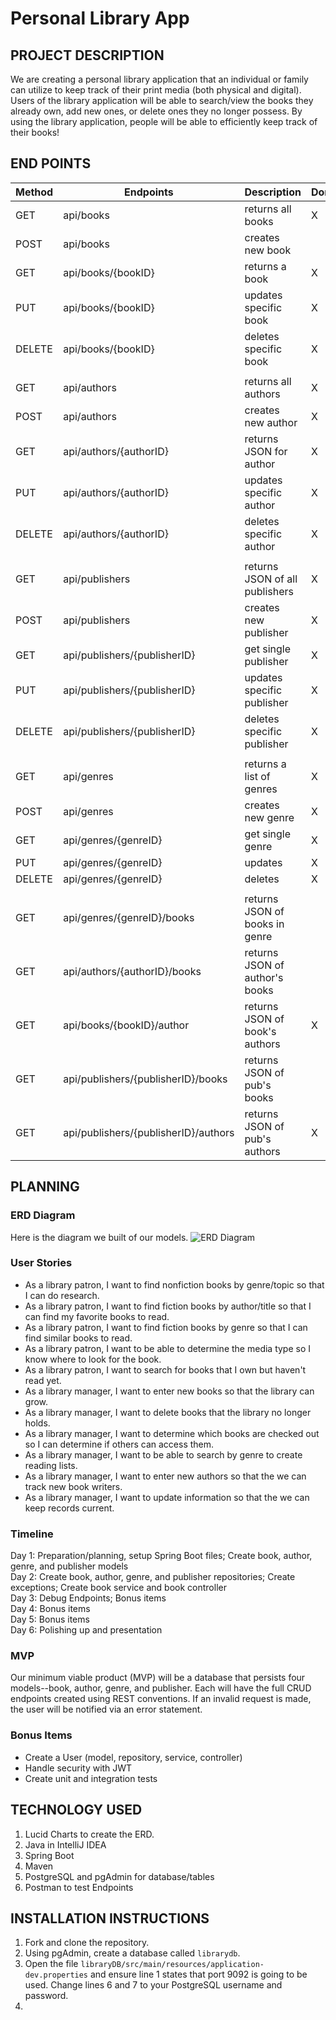 # Personal Library App

## PROJECT DESCRIPTION

We are creating a personal library application that an individual or family can utilize to keep track of their print
media (both physical and digital). Users of the library application will be able to search/view the books they already
own, add new ones, or delete ones they no longer possess. By using the library application, people will be able to
efficiently keep track of their books!

## END POINTS

| Method |Endpoints                           | Description                    | Done |
|--------|------------------------------------|--------------------------------|------|
| GET    |api/books                           | returns all books              | X    |
| POST   |api/books                           | creates new book               ||
| GET    |api/books/{bookID}                  | returns a book                 | X    |
| PUT    |api/books/{bookID}                  | updates specific book          | X    |
| DELETE |api/books/{bookID}                  | deletes specific book          | X    |
|        |                                    |                                ||
| GET    |api/authors                         | returns all authors            | X    |
| POST   |api/authors                         | creates new author             | X    |
| GET    |api/authors/{authorID}                 | returns JSON for author        | X    |
| PUT    |api/authors/{authorID}              | updates specific author        | X    |
| DELETE |api/authors/{authorID}              | deletes specific author        | X    |
|        |                                    |                                ||  
| GET    |api/publishers                      | returns JSON of all publishers | X    |
| POST   |api/publishers                         | creates new publisher          | X    |
| GET    |api/publishers/{publisherID}        | get single publisher           | X    |
| PUT    |api/publishers/{publisherID}        | updates specific publisher     | X    |
| DELETE |api/publishers/{publisherID}        | deletes specific publisher     | X    |
|        |                                    |                                ||
| GET    |api/genres                             | returns a list of genres       | X    |
| POST   |api/genres                             | creates new genre              | X    |
| GET    |api/genres/{genreID}                 | get single genre               | X    |
| PUT    |api/genres/{genreID}                 | updates                        | X    |
| DELETE |api/genres/{genreID}                 | deletes                        | X    |
|        |                                    |                                ||
| GET    |api/genres/{genreID}/books             | returns JSON of books in genre ||
| GET    |api/authors/{authorID}/books        | returns JSON of author's books ||
| GET    |api/books/{bookID}/author             | returns JSON of book's authors | X    |
| GET    |api/publishers/{publisherID}/books  | returns JSON of pub's books    ||
| GET    |api/publishers/{publisherID}/authors| returns JSON of pub's authors  | X    |

## PLANNING

### ERD Diagram
Here is the diagram we built of our models.
![ERD Diagram](https://user-images.githubusercontent.com/79819338/147974942-de8f0ac4-6df4-4e1c-87d7-d171c61c1e08.png)

### User Stories

- As a library patron, I want to find nonfiction books by genre/topic so that I can do research.
- As a library patron, I want to find fiction books by author/title so that I can find my favorite books to read.
- As a library patron, I want to find fiction books by genre so that I can find similar books to read.
- As a library patron, I want to be able to determine the media type so I know where to look for the book.
- As a library patron, I want to search for books that I own but haven't read yet.
- As a library manager, I want to enter new books so that the library can grow.
- As a library manager, I want to delete books that the library no longer holds.
- As a library manager, I want to determine which books are checked out so I can determine if others can access them.
- As a library manager, I want to be able to search by genre to create reading lists.
- As a library manager, I want to enter new authors so that the we can track new book writers.
- As a library manager, I want to update information so that the we can keep records current.

### Timeline
Day 1: Preparation/planning, setup Spring Boot files; Create book, author, genre, and publisher models <br>
Day 2: Create book, author, genre, and publisher repositories; Create exceptions; Create book service and book controller <br>
Day 3: Debug Endpoints; Bonus items <br>
Day 4: Bonus items <br>
Day 5: Bonus items <br>
Day 6: Polishing up and presentation

### MVP
Our minimum viable product (MVP) will be a database that persists four models--book, author, genre, and publisher. Each will have the full CRUD endpoints created using REST conventions. If an invalid request is made, the user will be notified via an error statement.

### Bonus Items
- Create a User (model, repository, service, controller)
- Handle security with JWT
- Create unit and integration tests

## TECHNOLOGY USED
1. Lucid Charts to create the ERD.
2. Java in IntelliJ IDEA
3. Spring Boot
4. Maven
5. PostgreSQL and pgAdmin for database/tables
6. Postman to test Endpoints

## INSTALLATION INSTRUCTIONS
1. Fork and clone the repository.
2. Using pgAdmin, create a database called ```librarydb```.
3. Open the file ```libraryDB/src/main/resources/application-dev.properties``` and ensure line 1 states that port 9092 is going to be used. Change lines 6 and 7 to your PostgreSQL username and password. 
4. 


